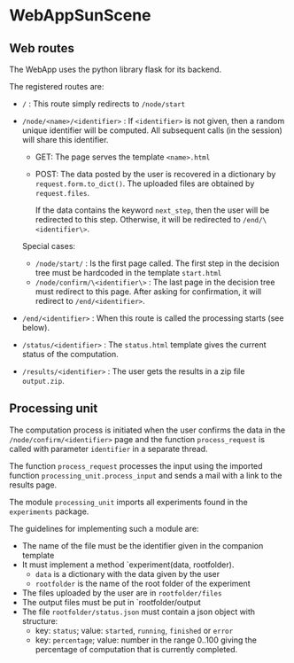 # WebAppSunScene

## Web routes

The WebApp uses the python library flask for its backend.

The registered routes are:

- `/` : This route simply redirects to `/node/start`
- `/node/<name>/<identifier>` : 
  If `<identifier>` is not given, then a random unique 
  identifier will be computed. All subsequent calls 
  (in the session) will share this identifier.
  - GET: 
  The page serves the template `<name>.html`
  - POST: 
    The data posted by the user is recovered 
    in a dictionary by `request.form.to_dict()`. 
    The uploaded
    files are obtained by `request.files`.
  
    If the data contains the keyword `next_step`, 
    then the user will be redirected to this step.
    Otherwise, it will be redirected to `/end/\<identifier\>`.
    
  Special cases:
  
  - `/node/start/` : Is the first page called. 
  The first step in the decision tree must be hardcoded 
  in the template `start.html` 
  - `/node/confirm/\<identifier\>` : The last page in the 
  decision tree 
  must redirect to this page. After asking for 
  confirmation, it
  will redirect to `/end/<identifier>`.
  
- `/end/<identifier>` : 
When this route is called the processing starts (see below).
- `/status/<identifier>` : The `status.html` template
gives the current status of the computation.

- `/results/<identifier>` : The user gets the results 
in a zip file `output.zip`.

## Processing unit

The computation process is initiated when the user 
confirms the data in the `/node/confirm/<identifier>`
page and the function `process_request` is called with parameter 
`identifier` in a separate thread.

The function `process_request` processes the input using the 
imported function `processing_unit.process_input` 
and sends a mail with a 
link to the results page.

The module `processing_unit` imports all experiments found in 
the `experiments` package.

The guidelines for implementing such a module are:

* The name of the file must be the identifier given in the companion template
* It must implement a method `experiment(data, rootfolder).
  * `data` is a dictionary with the data given by the user
  * `rootfolder` is the name of the root folder of the experiment
* The files uploaded by the user are in `rootfolder/files`
* The output files must be put in `rootfolder/output
* The file `rootfolder/status.json` must contain a json object with
structure:
    * key: `status`; 
    value: `started`, `running`, `finished` or `error`
    * key: `percentage`; value: number in the range 0..100 giving
the percentage of computation that is currently completed.

